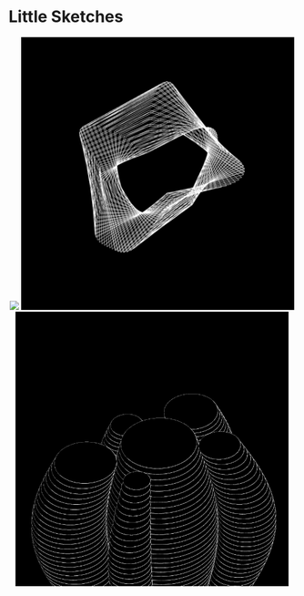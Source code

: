 # Little Sketches

<p align="center">   
<img src="005_Recreating_Flocking_B/00.png", width="480">
<img src="09_Recreating_Shapes_A/00.png", width="480">
<img src="11_Recreating_MutliCircles_A/00.png", width="480">
</p>
